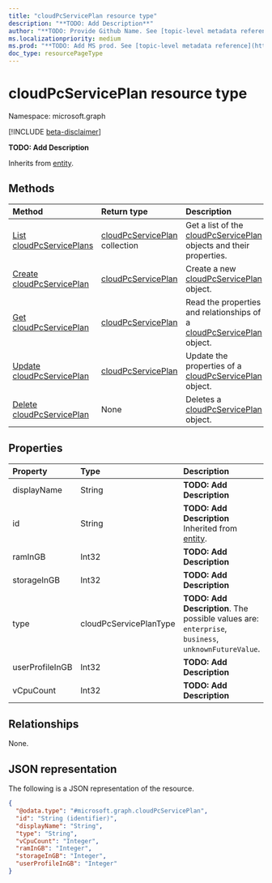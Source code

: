```yaml
---
title: "cloudPcServicePlan resource type"
description: "**TODO: Add Description**"
author: "**TODO: Provide Github Name. See [topic-level metadata reference](https://msgo.azurewebsites.net/add/document/guidelines/metadata.html#topic-level-metadata)**"
ms.localizationpriority: medium
ms.prod: "**TODO: Add MS prod. See [topic-level metadata reference](https://msgo.azurewebsites.net/add/document/guidelines/metadata.html#topic-level-metadata)**"
doc_type: resourcePageType
---
```


# cloudPcServicePlan resource type

Namespace: microsoft.graph

[!INCLUDE [beta-disclaimer](../../includes/beta-disclaimer.md)]

**TODO: Add Description**


Inherits from [entity](../resources/entity.md).

## Methods
|Method|Return type|Description|
|:---|:---|:---|
|[List cloudPcServicePlans](../api/cloudpcserviceplan-list.md)|[cloudPcServicePlan](../resources/cloudpcserviceplan.md) collection|Get a list of the [cloudPcServicePlan](../resources/cloudpcserviceplan.md) objects and their properties.|
|[Create cloudPcServicePlan](../api/cloudpcserviceplan-create.md)|[cloudPcServicePlan](../resources/cloudpcserviceplan.md)|Create a new [cloudPcServicePlan](../resources/cloudpcserviceplan.md) object.|
|[Get cloudPcServicePlan](../api/cloudpcserviceplan-get.md)|[cloudPcServicePlan](../resources/cloudpcserviceplan.md)|Read the properties and relationships of a [cloudPcServicePlan](../resources/cloudpcserviceplan.md) object.|
|[Update cloudPcServicePlan](../api/cloudpcserviceplan-update.md)|[cloudPcServicePlan](../resources/cloudpcserviceplan.md)|Update the properties of a [cloudPcServicePlan](../resources/cloudpcserviceplan.md) object.|
|[Delete cloudPcServicePlan](../api/cloudpcserviceplan-delete.md)|None|Deletes a [cloudPcServicePlan](../resources/cloudpcserviceplan.md) object.|

## Properties
|Property|Type|Description|
|:---|:---|:---|
|displayName|String|**TODO: Add Description**|
|id|String|**TODO: Add Description** Inherited from [entity](../resources/entity.md).|
|ramInGB|Int32|**TODO: Add Description**|
|storageInGB|Int32|**TODO: Add Description**|
|type|cloudPcServicePlanType|**TODO: Add Description**. The possible values are: `enterprise`, `business`, `unknownFutureValue`.|
|userProfileInGB|Int32|**TODO: Add Description**|
|vCpuCount|Int32|**TODO: Add Description**|

## Relationships
None.

## JSON representation
The following is a JSON representation of the resource.
<!-- {
  "blockType": "resource",
  "keyProperty": "id",
  "@odata.type": "microsoft.graph.cloudPcServicePlan",
  "baseType": "microsoft.graph.entity",
  "openType": false
}
-->
``` json
{
  "@odata.type": "#microsoft.graph.cloudPcServicePlan",
  "id": "String (identifier)",
  "displayName": "String",
  "type": "String",
  "vCpuCount": "Integer",
  "ramInGB": "Integer",
  "storageInGB": "Integer",
  "userProfileInGB": "Integer"
}
```

